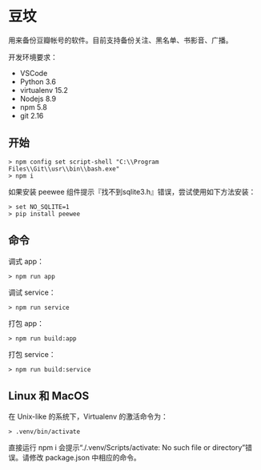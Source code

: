 # 豆坟

用来备份豆瓣帐号的软件。目前支持备份关注、黑名单、书影音、广播。

开发环境要求：

- VSCode
- Python 3.6 
- virtualenv 15.2
- Nodejs 8.9
- npm 5.8
- git 2.16

## 开始

    > npm config set script-shell "C:\\Program Files\\Git\\usr\\bin\\bash.exe"
    > npm i

如果安装 peewee 组件提示『找不到sqlite3.h』错误，尝试使用如下方法安装：

    > set NO_SQLITE=1
    > pip install peewee

## 命令

调式 app：

    > npm run app

调试 service：

    > npm run service

打包 app：

    > npm run build:app

打包 service：

    > npm run build:service

## Linux 和 MacOS

在 Unix-like 的系统下，Virtualenv 的激活命令为：

    > .venv/bin/activate
    
直接运行 npm i 会提示“./.venv/Scripts/activate: No such file or directory”错误。请修改 package.json 中相应的命令。
